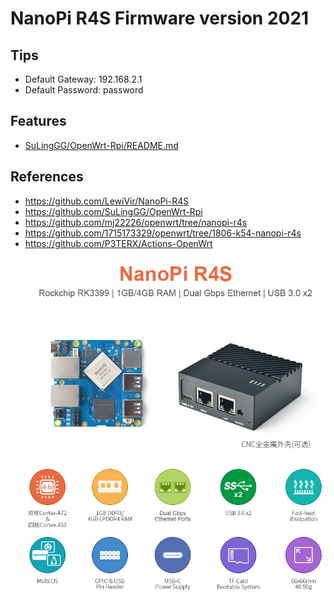 # NanoPi R4S Firmware version 2021

## Tips
* Default Gateway: 192.168.2.1
* Default Password: password

## Features
* [SuLingGG/OpenWrt-Rpi/README.md](https://github.com/SuLingGG/OpenWrt-Rpi/blob/main/README.md)

## References
* https://github.com/LewiVir/NanoPi-R4S
* https://github.com/SuLingGG/OpenWrt-Rpi
* https://github.com/mj22226/openwrt/tree/nanopi-r4s
* https://github.com/1715173329/openwrt/tree/1806-k54-nanopi-r4s
* https://github.com/P3TERX/Actions-OpenWrt
![Alt text](images/nanopir4s.jpg?raw=true "Title")